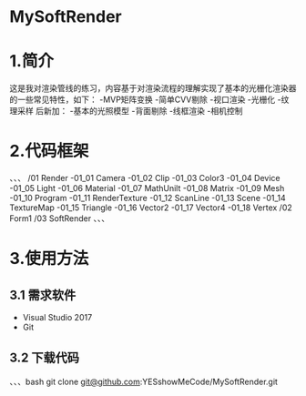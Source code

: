 ﻿# MySoftRender

# 1.简介
这是我对渲染管线的练习，内容基于对渲染流程的理解实现了基本的光栅化渲染器的一些常见特性，如下：
-MVP矩阵变换
-简单CVV剔除
-视口渲染
-光栅化
-纹理采样
后新加：
-基本的光照模型
-背面剔除
-线框渲染
-相机控制

# 2.代码框架
、、、
/01 Render
    -01_01 Camera
    -01_02 Clip
    -01_03 Color3
    -01_04 Device
    -01_05 Light
    -01_06 Material
    -01_07 MathUnilt
    -01_08 Matrix
    -01_09 Mesh
    -01_10 Program
    -01_11 RenderTexture
    -01_12 ScanLine
    -01_13 Scene
    -01_14 TextureMap
    -01_15 Triangle
    -01_16 Vector2
    -01_17 Vector4
    -01_18 Vertex
/02 Form1
/03 SoftRender
、、、

# 3.使用方法

## 3.1 需求软件
 - Visual Studio 2017
 - Git

## 3.2 下载代码
、、、bash
git clone git@github.com:YESshowMeCode/MySoftRender.git
